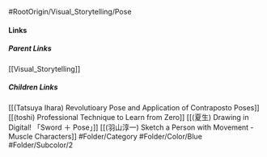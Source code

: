 #RootOrigin/Visual_Storytelling/Pose
#### Links
##### Parent Links
[[Visual_Storytelling]]
##### Children Links
[[(Tatsuya Ihara) Revolutioary Pose and Application of Contraposto Poses]]
[[(toshi) Professional Technique to Learn from Zero]]
[[(夏生) Drawing in Digital! 「Sword ＋ Pose」]]
[[(羽山淳一) Sketch a Person with Movement - Muscle Characters]]
#Folder/Category
#Folder/Color/Blue
#Folder/Subcolor/2
